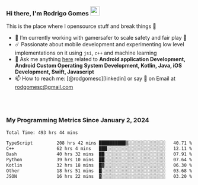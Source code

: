 
### Hi there, I'm Rodrigo Gomes <img src="https://media.giphy.com/media/hvRJCLFzcasrR4ia7z/giphy.gif" width="25px">
This is the place where I opensource stuff and break things 🤣
- 🔭 I’m currently working with gamersafer to scale safety and fair play 💜
- ☄️ Passionate about mobile development and experimenting low level implementations on it using `jsi`, `c++` and machine learning
- 💬 Ask me anything [here](https://github.com/rodgomesc/rodgomesc/issues) related to <b>Android application Development, Android Custom Operating System Development, Kotlin, Java, iOS Development, Swift, Javascript</b>
- 📫 How to reach me: [@rodgomesc][linkedin] or say 👋 on Email at [rodgomesc@gmail.com](mailto:rodgomesc@gmail.com)


<br/>

<!-- 
<picture>
  <img src="/github-metrics.svg" alt="Metrics">
</picture>
-->

</br>

### My Programming Metrics Since January 2, 2024 


<!--START_SECTION:waka-->

```txt
Total Time: 493 hrs 44 mins

TypeScript         208 hrs 42 mins ██████████▒░░░░░░░░░░░░░░   40.71 %
C++                62 hrs 4 mins   ███░░░░░░░░░░░░░░░░░░░░░░   12.11 %
Bash               40 hrs 32 mins  ██░░░░░░░░░░░░░░░░░░░░░░░   07.91 %
Python             39 hrs 10 mins  ██░░░░░░░░░░░░░░░░░░░░░░░   07.64 %
Kotlin             32 hrs 18 mins  █▓░░░░░░░░░░░░░░░░░░░░░░░   06.30 %
Other              18 hrs 51 mins  █░░░░░░░░░░░░░░░░░░░░░░░░   03.68 %
JSON               16 hrs 22 mins  ▓░░░░░░░░░░░░░░░░░░░░░░░░   03.20 %
```

<!--END_SECTION:waka-->
